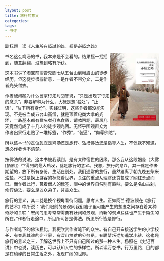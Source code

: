 ```yaml
---
layout: post
title: 旅行的意义
categories: 
tags:
- 书评
---
```

副标题：读《人生所有经过的路，都是必经之路》

[<img align="right" src="/images/2018/08/rensheng.jpg" width="160">](https://book.douban.com/subject/26905389/)

书名这么鸡汤的书，我本来是不会看的。结果摇一摇摇到，随意翻翻，没想到略有所获。

这本书讲了淘宝前高管鬼脚七从五台山到峨眉山的徒步经历，但这徒步很有新意，一是作者不带分文，二是作者光头僧衣。

作者被问起为什么出家行走时回答说，“只是出现了行走的念头”，非要解释为什么，大概是想“独处”，“止语”，“放下所有身份”。实践证明，这些作者都没能实现。不是被当成五台山高僧，就是顶着电商大拿的光环，一路基本都有慕名者打点食宿，请教问题，最后几天竟然组成了十几人的徒步观光团。无怪乎围观群众为作者出家行走贴了一堆标签，“作秀”，“装逼”，“侮辱佛陀”。

所以这本书的定位到底是鸡汤还是旅行、弘扬佛法还是指导人生，不仅我不知道，想必作者也不清楚。

按佛法的说法，这本书被我读到，是有某种宿世的因缘。那么我从这段姻缘（大雾[捂脸]）中得到的最大启发，就是旅行的意义。我想，旅行的意义，其一就是作者期望的，放下所有身份，生活在别处。我们通常的旅行，虽然逃离了朝九晚五柴米油盐，不过是换上游客的标签看世界，关注的重点从理财还贷换成了网红景点而已。而作者此行，带着僧人的标签，眼中的世界自然别有趣味，要么是名山古刹，修行佛法，要么是四众弟子，劳苦众生。

旅行的意义，其二就是换个视角看待问题，思考人生。正如阿兰·德波顿在《旅行的艺术》中所说：“我们眼前的景观同我们脑子里可能产生的想法之间存在着某种奇妙的关联：宏阔的思考常常需要有壮阔的景观，而新的观点往往也产生于陌生的所在。”作者行走途中，所见所闻皆是佛法，所思所行皆是修行。

与作者笔下的佛法相比，我更欣赏作者笔下的众生。有自己开车接送学生的小学校长，有舍我其谁的企业家，有深山扶贫的公务员，有聪慧叛逆的逃学小孩。这也是旅行的意义之三，了解这世界上不只有自己所过的那一种人生。杨照在《史记百讲》中也说，读历史，可以认知人性的多样性。所以读万卷书，行万里路，目的都是在琐碎的日常生活之外，发现广阔的世界。
